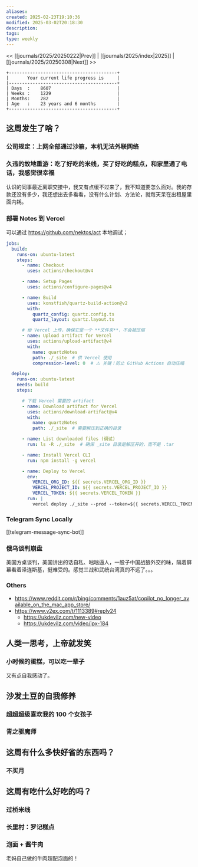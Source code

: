 ```yaml
---
aliases: 
created: 2025-02-23T19:10:36
modified: 2025-03-02T20:18:30
description: 
tags: 
type: weekly
---
```


<< [[journals/2025/20250222|Prev]] | [[journals/2025/index|2025]] | [[journals/2025/20250308|Next]] >>

```shell
+-----------------------------------------+
|       Your current life progress is     |
|-----------------------------------------+
| Days  :    8607                         |
| Weeks :    1229                         |
| Months:    282                          |
| Age   :    23 years and 6 months        |
+-----------------------------------------+
```

## 这周发生了啥？

### 公司规定：上网全部通过沙箱，本机无法外联网络

### 久违的故地重游：吃了好吃的米线，买了好吃的糕点，和家里通了电话，我感觉很幸福

认识的同事最近离职交接中，我又有点缓不过来了，我不知道要怎么面对。我的存款还没有多少，我还想出去多看看，没有什么计划、方法论，就每天呆在出租屋里面内耗。

### 部署 Notes 到 Vercel

可以通过 https://github.com/nektos/act 本地调试；

```yaml
jobs:
  build:
    runs-on: ubuntu-latest
    steps:
      - name: Checkout
        uses: actions/checkout@v4

      - name: Setup Pages
        uses: actions/configure-pages@v4

      - name: Build
        uses: konstfish/quartz-build-action@v2
        with:
          quartz_config: quartz.config.ts
          quartz_layout: quartz.layout.ts

      # 给 Vercel 上传，确保它是一个 **文件夹**，不会被压缩
      - name: Upload artifact for Vercel
        uses: actions/upload-artifact@v4
        with:
          name: quartzNotes
          path: ./_site  # 供 Vercel 使用
          compression-level: 0  # ⚠️ 关键！防止 GitHub Actions 自动压缩

  deploy:
    runs-on: ubuntu-latest
    needs: build
    steps:

      # 下载 Vercel 需要的 artifact
      - name: Download artifact for Vercel
        uses: actions/download-artifact@v4
        with:
          name: quartzNotes
          path: ./_site  # 需要解压到正确的目录

      - name: List downloaded files (调试)
        run: ls -R ./_site  # 确保 _site 目录是解压开的，而不是 .tar

      - name: Install Vercel CLI
        run: npm install -g vercel

      - name: Deploy to Vercel
        env:
          VERCEL_ORG_ID: ${{ secrets.VERCEL_ORG_ID }}
          VERCEL_PROJECT_ID: ${{ secrets.VERCEL_PROJECT_ID }}
          VERCEL_TOKEN: ${{ secrets.VERCEL_TOKEN }}
        run: |
          vercel deploy ./_site --prod --token=${{ secrets.VERCEL_TOKEN }}

```

### Telegram Sync Locally

[[telegram-message-sync-bot]]

### 俄乌谈判崩盘

美国方桌谈判，美国讲出的话自私、咄咄逼人，一股子中国战狼外交的味，隔着屏幕看着泽连斯基，挺难受的。感觉三战和武统台湾真的不远了。。。

### Others

- https://www.reddit.com/r/bing/comments/1auz5at/copilot_no_longer_available_on_the_mac_app_store/
- https://www.v2ex.com/t/1113389#reply24
    - https://ukdevilz.com/new-video
    - https://ukdevilz.com/video/ipx-184

## 人类一思考，上帝就发笑
### 小时候的蛋糕，可以吃一辈子

又有点自我感动了。

## 沙发土豆的自我修养

### 超超超级喜欢我的 100 个女孩子

### 青之驱魔师

## 这周有什么多快好省的东西吗？

### 不买月
## 这周有吃什么好吃的吗？

### 过桥米线

### 长里村：罗记糕点

### 泡面 + 酱牛肉

老妈自己做的牛肉超配泡面的！
